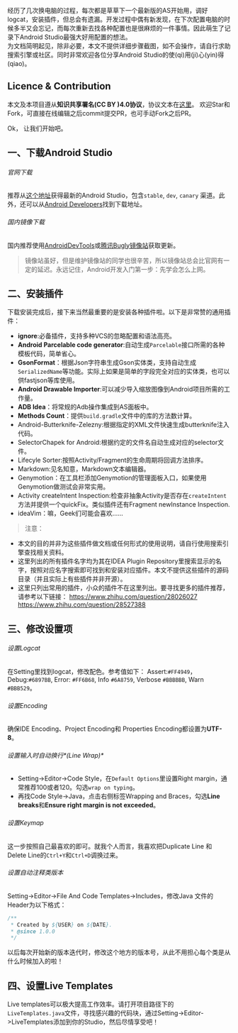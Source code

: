 经历了几次换电脑的过程，每次都是草草下一个最新版的AS开始用，调好logcat，安装插件，但总会有遗漏。开发过程中偶有新发现，在下次配置电脑的时候多半又会忘记，而每次重新去找各种配置也是很麻烦的一件事情。因此萌生了记录下Android Studio最强大好用配置的想法。  
为文档简明起见，除非必要，本文不提供详细步骤截图，如不会操作，请自行求助搜索引擎或社区。同时非常欢迎各位分享Android Studio的使(qi)用(ji)心(yin)得(qiao)。

## Licence & Contribution
本文及本项目遵从**知识共享署名(CC BY )4.0协议**，协议文本在[这里](https://creativecommons.org/licenses/by/4.0/)。
欢迎Star和Fork，可直接在线编辑之后commit提交PR，也可手动Fork之后PR。

Ok， 让我们开始吧。

## 一、下载Android Studio
###### 官网下载
推荐从[这个地址](https://sites.google.com/a/android.com/tools/recent  )获得最新的Android Studio，包含`stable`, `dev`, `canary` 渠道。此外，还可以从[Android Developers](http://developer.android.com/develop/index.html)找到下载地址。
###### 国内镜像下载
国内推荐使用[AndroidDevTools](http://androiddevtools.cn/)或[腾讯Bugly镜像站](http://android-mirror.bugly.qq.com:8080/)获取更新。
> 镜像站虽好，但是维护镜像站的同学也很辛苦，所以镜像站总会比官网有一定的延迟。永远记住，Android开发入门第一步：先学会怎么上网。

## 二、安装插件
下载安装完成后，接下来当然最重要的是安装各种插件啦。以下是非常赞的通用插件：  
* **ignore**:必备插件，支持多种VCS的忽略配置和语法高亮。
* **Android Parcelable code generator**:自动生成`Parcelable`接口所需的各种模板代码，简单省心。
* **GsonFormat**：根据Json字符串生成Gson实体类，支持自动生成`SerializedName`等功能。实际上如果是简单的字段完全对应的实体类，也可以供fastjson等库使用。
* **Android Drawable Importer**:可以减少导入缩放图像到Android项目所需的工作量。
* **ADB Idea**：将常规的Adb操作集成到AS面板中。
* **Methods Count**：提供`build.gradle`文件中的库的方法数计算。
* Android-Butterknife-Zelezny:根据指定的XML文件快速生成butterknife注入代码。
* SelectorChapek for Android:根据约定的文件名自动生成对应的selector文件。
* Lifecyle Sorter:按照Activity/Fragment的生命周期将回调方法排序。
* Markdown:见名知意，Markdown文本编辑器。
* Genymotion：在工具栏添加Genymotion的管理面板入口，如果使用Genymotion做测试会非常实用。
* Activity createIntent Inspection:检查非抽象Activity是否存在`createIntent`方法并提供一个quickFix。类似插件还有Fragment newInstance Inspection.
* ideaVim：嘛，Geek们可能会喜欢……

> 注意：
* 本文的目的并非为这些插件做文档或任何形式的使用说明，请自行使用搜索引擎查找相关资料。
* 这里列出的所有插件名字均为其在IDEA Plugin Repository里搜索显示的名字，按照对应名字搜索即可找到和安装对应插件。本文不提供这些插件的源码目录（并且实际上有些插件并非开源）。
* 这里只列出常用的插件，小众的插件不在这里列出。要寻找更多的插件推荐，请参考以下链接：
https://www.zhihu.com/question/28026027  
https://www.zhihu.com/question/28527388  

## 三、修改设置项
###### 设置Logcat
在Setting里找到logcat，修改配色。参考值如下：
Assert:`#FF4949`， Debug:`#6897BB`, Error: `#FF6B68`,
Info `#6A8759`, Verbose `#BBBBBB`, Warn `#BBB529`。

###### 设置Encoding
确保IDE Encoding、Project Encoding和 Properties Encoding都设置为**UTF-8**。

###### 设置输入时自动换行*(Line Wrap)*
* Setting->Editor->Code Style，在`Default Options`里设置Right margin，通常推荐100或者120。勾选`wrap on typing`。
* 再找Code Style->Java，点击右侧标签Wrapping and Braces，勾选**Line breaks**和**Ensure right margin is not exceeded**。

###### 设置Keymap
这一步按照自己最喜欢的即可。就我个人而言，我喜欢把Duplicate Line 和Delete Line的`Ctrl+Y`和`Ctrl+D`调换过来。

###### 设置自动注释类版本
Setting->Editor->File And Code Templates->Includes，修改Java 文件的Header为以下格式：
```Java
/**
 * Created by ${USER} on ${DATE}.
 * @since 1.0.0
 */
```
以后每次开始新的版本迭代时，修改这个地方的版本号，从此不用担心每个类是从什么时候加入的啦！

## 四、设置Live Templates
Live templates可以极大提高工作效率。请打开项目路径下的`LiveTemplates.java`文件，寻找感兴趣的代码块，通过Setting->Editor->LiveTemplates添加到你的Studio，然后尽情享受吧！